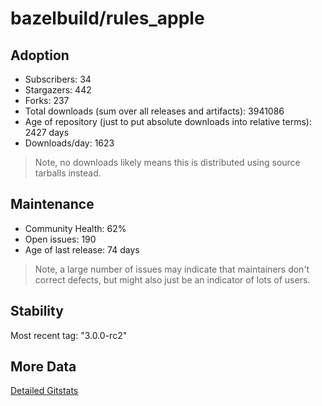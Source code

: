 # bazelbuild/rules_apple

## Adoption

- Subscribers: 34
- Stargazers: 442
- Forks: 237
- Total downloads (sum over all releases and artifacts): 3941086
- Age of repository (just to put absolute downloads into relative terms): 2427 days
- Downloads/day: 1623

> Note, no downloads likely means this is distributed using source tarballs instead.

## Maintenance

- Community Health: 62%
- Open issues: 190
- Age of last release: 74 days

> Note, a large number of issues may indicate that maintainers don't correct defects, but might also
> just be an indicator of lots of users.

## Stability

Most recent tag: "3.0.0-rc2"

## More Data

[Detailed Gitstats](/bazel-catalog/gitstats/bazelbuild/rules_apple)

